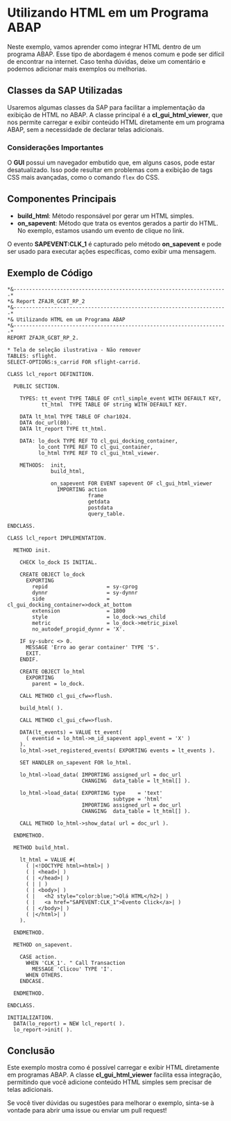 # Utilizando HTML em um Programa ABAP

Neste exemplo, vamos aprender como integrar HTML dentro de um programa ABAP. Esse tipo de abordagem é menos comum e pode ser difícil de encontrar na internet. Caso tenha dúvidas, deixe um comentário e podemos adicionar mais exemplos ou melhorias.

## Classes da SAP Utilizadas

Usaremos algumas classes da SAP para facilitar a implementação da exibição de HTML no ABAP. A classe principal é a **cl_gui_html_viewer**, que nos permite carregar e exibir conteúdo HTML diretamente em um programa ABAP, sem a necessidade de declarar telas adicionais.

### Considerações Importantes

O **GUI** possui um navegador embutido que, em alguns casos, pode estar desatualizado. Isso pode resultar em problemas com a exibição de tags CSS mais avançadas, como o comando `flex` do CSS.

## Componentes Principais

- **build_html**: Método responsável por gerar um HTML simples.
- **on_sapevent**: Método que trata os eventos gerados a partir do HTML. No exemplo, estamos usando um evento de clique no link.

O evento **SAPEVENT:CLK_1** é capturado pelo método **on_sapevent** e pode ser usado para executar ações específicas, como exibir uma mensagem.

## Exemplo de Código

```abap
*&---------------------------------------------------------------------*
*& Report ZFAJR_GCBT_RP_2
*&---------------------------------------------------------------------*
*& Utilizando HTML em um Programa ABAP
*&---------------------------------------------------------------------*
REPORT ZFAJR_GCBT_RP_2.

* Tela de seleção ilustrativa - Não remover
TABLES: sflight.
SELECT-OPTIONS:s_carrid FOR sflight-carrid.

CLASS lcl_report DEFINITION.

  PUBLIC SECTION.

    TYPES: tt_event TYPE TABLE OF cntl_simple_event WITH DEFAULT KEY,
           tt_html  TYPE TABLE OF string WITH DEFAULT KEY.

    DATA lt_html TYPE TABLE OF char1024.
    DATA doc_url(80).
    DATA lt_report TYPE tt_html.

    DATA: lo_dock TYPE REF TO cl_gui_docking_container,
          lo_cont TYPE REF TO cl_gui_container,
          lo_html TYPE REF TO cl_gui_html_viewer.

    METHODS:  init,
              build_html,

              on_sapevent FOR EVENT sapevent OF cl_gui_html_viewer
                IMPORTING action
                          frame
                          getdata
                          postdata
                          query_table.

ENDCLASS.

CLASS lcl_report IMPLEMENTATION.

  METHOD init.

    CHECK lo_dock IS INITIAL.

    CREATE OBJECT lo_dock
      EXPORTING
        repid                   = sy-cprog
        dynnr                   = sy-dynnr
        side                    = cl_gui_docking_container=>dock_at_bottom
        extension               = 1800
        style                   = lo_dock->ws_child
        metric                  = lo_dock->metric_pixel
        no_autodef_progid_dynnr = 'X'.

    IF sy-subrc <> 0.
      MESSAGE 'Erro ao gerar container' TYPE 'S'.
      EXIT.
    ENDIF.

    CREATE OBJECT lo_html
      EXPORTING
        parent = lo_dock.

    CALL METHOD cl_gui_cfw=>flush.

    build_html( ).

    CALL METHOD cl_gui_cfw=>flush.

    DATA(lt_events) = VALUE tt_event(
      ( eventid = lo_html->m_id_sapevent appl_event = 'X' )
    ).
    lo_html->set_registered_events( EXPORTING events = lt_events ).

    SET HANDLER on_sapevent FOR lo_html.

    lo_html->load_data( IMPORTING assigned_url = doc_url
                        CHANGING  data_table = lt_html[] ).

    lo_html->load_data( EXPORTING type    = 'text'
                                  subtype = 'html'
                        IMPORTING assigned_url = doc_url
                        CHANGING  data_table = lt_html[] ).

    CALL METHOD lo_html->show_data( url = doc_url ).

  ENDMETHOD.

  METHOD build_html.

    lt_html = VALUE #(
      ( |<!DOCTYPE html><html>| )
      ( | <head>| )
      ( | </head>| )
      ( | | )
      ( | <body>| )
      ( |   <h2 style="color:blue;">Olá HTML</h2>| )
      ( |   <a href="SAPEVENT:CLK_1">Evento Click</a>| )
      ( | </body>| )
      ( |</html>| )
    ).

  ENDMETHOD.

  METHOD on_sapevent.

    CASE action.
      WHEN 'CLK_1'. " Call Transaction
        MESSAGE 'Clicou' TYPE 'I'.
      WHEN OTHERS.
    ENDCASE.

  ENDMETHOD.

ENDCLASS.

INITIALIZATION.
  DATA(lo_report) = NEW lcl_report( ).
  lo_report->init( ).
```

## Conclusão

Este exemplo mostra como é possível carregar e exibir HTML diretamente em programas ABAP. A classe **cl_gui_html_viewer** facilita essa integração, permitindo que você adicione conteúdo HTML simples sem precisar de telas adicionais.

Se você tiver dúvidas ou sugestões para melhorar o exemplo, sinta-se à vontade para abrir uma issue ou enviar um pull request!

